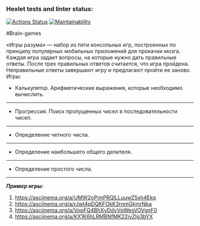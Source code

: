 ### Hexlet tests and linter status:

[![Actions Status](https://github.com/freedomismyhome/frontend-project-44/workflows/hexlet-check/badge.svg)](https://github.com/freedomismyhome/frontend-project-44/actions)
[![Maintainability](https://api.codeclimate.com/v1/badges/f8f451932f0184e76b45/maintainability)](https://codeclimate.com/github/dreamer67570/frontend-project-44/maintainability)

#Brain-games

«Игры разума» — набор из пяти консольных игр, построенных по принципу популярных мобильных приложений для прокачки мозга. Каждая игра задает вопросы, на которые нужно дать правильные ответы. После трех правильных ответов считается, что игра пройдена. Неправильные ответы завершают игру и предлагают пройти ее заново. Игры:

- Калькулятор. Арифметические выражения, которые необходимо вычислить.
---
- Прогрессия. Поиск пропущенных чисел в последовательности чисел.
---
- Определение четного числа.
---
- Определение наибольшего общего делителя.
---
- Определение простого числа.
---

***Пример игры:***
1. https://asciinema.org/a/UMW2oPimPRQlLLuuwZ5xh4Ekq
2. https://asciinema.org/a/rJwt4pDQKFOkK3rnmGkjnrNba
3. https://asciinema.org/a/VopFQ4BhXyDdvVpWesVOVgnF0
4. https://asciinema.org/a/KX1K6hLRMBNfMK22jyZIg3bYX